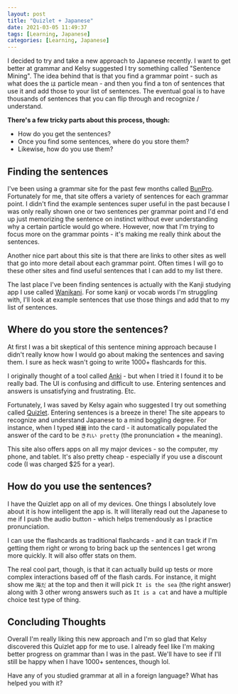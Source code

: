 ```yaml
---
layout: post
title: "Quizlet + Japanese"
date: 2021-03-05 11:49:37
tags: [Learning, Japanese]
categories: [Learning, Japanese]
---
```


I decided to try and take a new approach to Japanese recently. I want to get better at grammar and
Kelsy suggested I try something called "Sentence Mining". The idea behind that is that you find a
grammar point - such as what does the `は` particle mean - and then you find a ton of sentences that
use it and add those to your list of sentences. The eventual goal is to have thousands of sentences
that you can flip through and recognize / understand.

**There's a few tricky parts about this process, though:**

- How do you get the sentences?
- Once you find some sentences, where do you store them?
- Likewise, how do you use them?

## Finding the sentences

I've been using a grammar site for the past few months called [BunPro](https://www.bunpro.jp/).
Fortunately for me, that site offers a variety of sentences for each grammar point. I didn't find
the example sentences super useful in the past because I was only really shown one or two sentences
per grammar point and I'd end up just memorizing the sentence on instinct without ever understanding
why a certain particle would go where. However, now that I'm trying to focus more on the grammar
points - it's making me really think about the sentences.

Another nice part about this site is that there are links to other sites as well that go into more
detail about each grammar point. Often times I will go to these other sites and find useful
sentences that I can add to my list there.

The last place I've been finding sentences is actually with the Kanji studying app I use called
[Wanikani](https://wanikani.com/). For some kanji or vocab words I'm struggling with, I'll look at
example sentences that use those things and add that to my list of sentences.

## Where do you store the sentences?

At first I was a bit skeptical of this sentence mining approach because I didn't really know how
I would go about making the sentences and saving them. I sure as heck wasn't going to write 1000+
flashcards for this.

I originally thought of a tool called [Anki](https://apps.ankiweb.net/) - but when I tried it I
found it to be really bad. The UI is confusing and difficult to use. Entering sentences and answers
is unsatisfying and frustrating. Etc.

Fortunately, I was saved by Kelsy again who suggested I try out something called [Quizlet](https://quizlet.com).
Entering sentences is a breeze in there! The site appears to recognize and understand Japanese to
a mind boggling degree. For instance, when I typed `綺麗` into the card - it automatically populated
the answer of the card to be `きれい pretty` (the pronunciation + the meaning).

This site also offers apps on all my major devices - so the computer, my phone, and tablet. It's
also pretty cheap - especially if you use a discount code (I was charged $25 for a year).

## How do you use the sentences?

I have the Quizlet app on all of my devices. One things I absolutely love about it is how
intelligent the app is. It will literally read out the Japanese to me if I push the audio button -
which helps tremendously as I practice pronunciation.

I can use the flashcards as traditional flashcards - and it can track if I'm getting them right or
wrong to bring back up the sentences I get wrong more quickly. It will also offer stats on them.

The real cool part, though, is that it can actually build up tests or more complex interactions
based off of the flash cards. For instance, it might show me `海だ` at the top and then it will pick
`It is the sea` (the right answer) along with 3 other wrong answers such as `It is a cat` and have
a multiple choice test type of thing.

## Concluding Thoughts

Overall I'm really liking this new approach and I'm so glad that Kelsy discovered this Quizlet app
for me to use. I already feel like I'm making better progress on grammar than I was in the past.
We'll have to see if I'll still be happy when I have 1000+ sentences, though lol.

Have any of you studied grammar at all in a foreign language? What has helped you with it?
